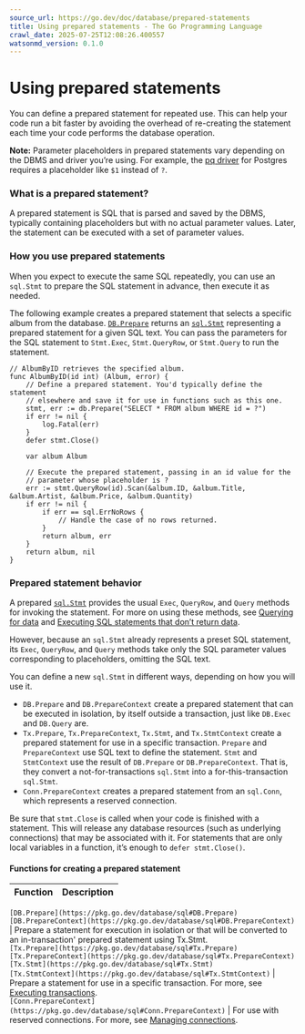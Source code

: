 ```yaml
---
source_url: https://go.dev/doc/database/prepared-statements
title: Using prepared statements - The Go Programming Language
crawl_date: 2025-07-25T12:08:26.400557
watsonmd_version: 0.1.0
---
```


# Using prepared statements

You can define a prepared statement for repeated use. This can help your code run a bit faster by avoiding the overhead of re-creating the statement each time your code performs the database operation.

**Note:** Parameter placeholders in prepared statements vary depending on the DBMS and driver you’re using. For example, the [pq driver](https://pkg.go.dev/github.com/lib/pq) for Postgres requires a placeholder like `$1` instead of `?`.

### What is a prepared statement?

A prepared statement is SQL that is parsed and saved by the DBMS, typically containing placeholders but with no actual parameter values. Later, the statement can be executed with a set of parameter values.

### How you use prepared statements

When you expect to execute the same SQL repeatedly, you can use an `sql.Stmt` to prepare the SQL statement in advance, then execute it as needed.

The following example creates a prepared statement that selects a specific album from the database. [`DB.Prepare`](https://pkg.go.dev/database/sql#DB.Prepare) returns an [`sql.Stmt`](https://pkg.go.dev/database/sql#Stmt) representing a prepared statement for a given SQL text. You can pass the parameters for the SQL statement to `Stmt.Exec`, `Stmt.QueryRow`, or `Stmt.Query` to run the statement.
    
    
    // AlbumByID retrieves the specified album.
    func AlbumByID(id int) (Album, error) {
        // Define a prepared statement. You'd typically define the statement
        // elsewhere and save it for use in functions such as this one.
        stmt, err := db.Prepare("SELECT * FROM album WHERE id = ?")
        if err != nil {
            log.Fatal(err)
        }
        defer stmt.Close()
    
        var album Album
    
        // Execute the prepared statement, passing in an id value for the
        // parameter whose placeholder is ?
        err := stmt.QueryRow(id).Scan(&album.ID, &album.Title, &album.Artist, &album.Price, &album.Quantity)
        if err != nil {
            if err == sql.ErrNoRows {
                // Handle the case of no rows returned.
            }
            return album, err
        }
        return album, nil
    }
    

### Prepared statement behavior

A prepared [`sql.Stmt`](https://pkg.go.dev/database/sql#Stmt) provides the usual `Exec`, `QueryRow`, and `Query` methods for invoking the statement. For more on using these methods, see [Querying for data](/doc/database/querying) and [Executing SQL statements that don’t return data](/doc/database/change-data).

However, because an `sql.Stmt` already represents a preset SQL statement, its `Exec`, `QueryRow`, and `Query` methods take only the SQL parameter values corresponding to placeholders, omitting the SQL text.

You can define a new `sql.Stmt` in different ways, depending on how you will use it.

  * `DB.Prepare` and `DB.PrepareContext` create a prepared statement that can be executed in isolation, by itself outside a transaction, just like `DB.Exec` and `DB.Query` are.
  * `Tx.Prepare`, `Tx.PrepareContext`, `Tx.Stmt`, and `Tx.StmtContext` create a prepared statement for use in a specific transaction. `Prepare` and `PrepareContext` use SQL text to define the statement. `Stmt` and `StmtContext` use the result of `DB.Prepare` or `DB.PrepareContext`. That is, they convert a not-for-transactions `sql.Stmt` into a for-this-transaction `sql.Stmt`.
  * `Conn.PrepareContext` creates a prepared statement from an `sql.Conn`, which represents a reserved connection.



Be sure that `stmt.Close` is called when your code is finished with a statement. This will release any database resources (such as underlying connections) that may be associated with it. For statements that are only local variables in a function, it’s enough to `defer stmt.Close()`.

#### Functions for creating a prepared statement

Function | Description  
---|---  
`[DB.Prepare](https://pkg.go.dev/database/sql#DB.Prepare)`  
`[DB.PrepareContext](https://pkg.go.dev/database/sql#DB.PrepareContext)` | Prepare a statement for execution in isolation or that will be converted to an in-transaction' prepared statement using Tx.Stmt.  
`[Tx.Prepare](https://pkg.go.dev/database/sql#Tx.Prepare)`  
`[Tx.PrepareContext](https://pkg.go.dev/database/sql#Tx.PrepareContext)`  
`[Tx.Stmt](https://pkg.go.dev/database/sql#Tx.Stmt)`  
`[Tx.StmtContext](https://pkg.go.dev/database/sql#Tx.StmtContext)` | Prepare a statement for use in a specific transaction. For more, see [Executing transactions](/doc/database/execute-transactions).   
`[Conn.PrepareContext](https://pkg.go.dev/database/sql#Conn.PrepareContext)` | For use with reserved connections. For more, see [Managing connections](/doc/database/manage-connections).